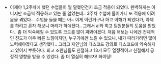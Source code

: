 - 이제야 1,2주차에 했던 수업들이 뭘 말했던건지 조금 적응이 되었다.
  완벽하게는 아니지만 조금씩 적응하고 있는 줄 알았는데..
  3주차 수업에 들어가니 또 적응에 어려움을 겪었다...
  수업을 들을 때는 아~ 이게 이런거구나 하고 이해가 되었다가,
  과제를 하려고 혼자 해보니 머리가 하얘졌다..
  그래서 ai와 회고 팀원분들의 도움을 받았다..
  좀 더 익숙해질 수 있도록 코드를 많이 짜봐야겠다.
  처음 해보는 나에겐 전체적인 진도가 아주 빠른 느낌이지만, 누구가에겐 느릴 수 있으니,
  내가 따라가려면 많이 노력해야겠다고 생각했다..
  그리고 재인님의 디스코드 강의로 디스코드에 익숙해지고 있어서 뿌듯하다.
  회고 조원님들도 친절하고 13기 모두 열정적이고 친절해서 긍정적 영향을 받을 수 있었다.
  좀 더 열심히 해보자! 화이팅!
